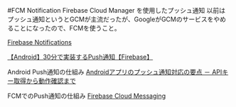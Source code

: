 #FCM Notification
Firebase Cloud Manager を使用したプッシュ通知
以前はプッシュ通知というとGCMが主流だったが、GoogleがGCMのサービスをやめることになったので、FCMを使うこと。

[
Firebase Notifications](https://firebase.google.com/docs/notifications/)

[【Android】30分で実装するPush通知【Firebase】](http://qiita.com/SnowMonkey/items/7f08eb0275f2420c29eb)

Android Push通知の仕組み
[Androidアプリのプッシュ通知対応の要点 － APIキー取得から動作確認まで](http://www.webtech.co.jp/blog/os/android/8951/)

FCMでのPush通知の仕組み
[Firebase Cloud Messaging](https://firebase.google.com/docs/cloud-messaging/)